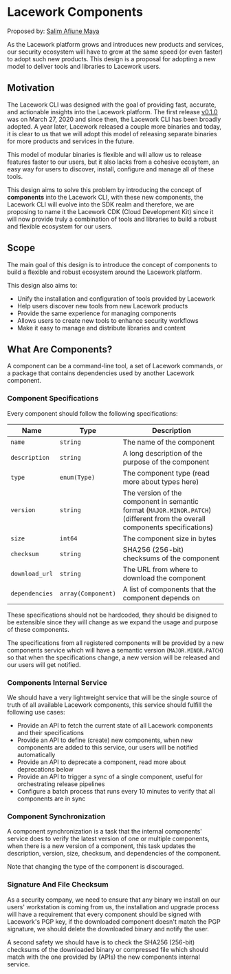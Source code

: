 # Lacework Components

Proposed by: [Salim Afiune Maya](https://github.com/afiune)

As the Lacework platform grows and introduces new products and services, our security ecosystem will
have to grow at the same speed (or even faster) to adopt such new products. This design is a proposal
for adopting a new model to deliver tools and libraries to Lacework users.

## Motivation

The Lacework CLI was designed with the goal of providing fast, accurate, and actionable insights into
the Lacework platform. The first release [v0.1.0](https://github.com/lacework/go-sdk/releases/tag/v0.1.0) was on March 27, 2020 and since then, the Lacework CLI
has been broadly adopted. A year later, Lacework released a couple more binaries and today, it is clear
to us that we will adopt this model of releasing separate binaries for more products and services in the
future.

This model of modular binaries is flexible and will allow us to release features faster to our users,
but it also lacks from a cohesive ecosytem, an easy way for users to discover, install, configure and
manage all of these tools.

This design aims to solve this problem by introducing the concept of **components** into the Lacework CLI,
with these new components, the Lacework CLI will evolve into the SDK realm and therefore, we are proposing
to name it the Lacework CDK (Cloud Development Kit) since it will now provide truly a combination of
tools and libraries to build a robust and flexible ecosystem for our users.

## Scope

The main goal of this design is to introduce the concept of components to build a flexible and robust ecosystem
around the Lacework platform.

This design also aims to:

* Unify the installation and configuration of tools provided by Lacework
* Help users discover new tools from new Lacework products
* Provide the same experience for managing components
* Allows users to create new tools to enhance security workflows
* Make it easy to manage and distribute libraries and content

## What Are Components?

A component can be a command-line tool, a set of Lacework commands, or a package that contains dependencies
used by another Lacework component.

### Component Specifications

Every component should follow the following specifications:


| Name   |   Type    |   Description                                                 |
| ------ | --------- | ------------------------------------------------------------- |
| `name` | `string` | The name of the component |
| `description` | `string` | A long description of the purpose of the component |
| `type` | `enum(Type)` | The component type (read more about types here) |
| `version` | `string` | The version of the component in semantic format (`MAJOR.MINOR.PATCH`) (different from the overall components specifications) |
| `size` | `int64` | The component size in bytes |
| `checksum` | `string` | SHA256 (256-bit) checksums of the component |
| `download_url` | `string` | The URL from where to download the component |
| `dependencies` | `array(Component)` | A list of components that the component depends on |

These specifications should not be hardcoded, they should be disigned to be extensible since they will change as we
expand the usage and purpose of these components.

The specifications from all registered components will be provided by a new components service which will have
a semantic version (`MAJOR.MINOR.PATCH`) so that when the specifications change, a new version will be released
and our users will get notified.

### Components Internal Service

We should have a very lightweight service that will be the single source of truth of all available Lacework components,
this service should fulfill the following use cases:

* Provide an API to fetch the current state of all Lacework components and their specifications
* Provide an API to define (create) new components, when new components are added to this service, our users will be notified automatically
* Provide an API to deprecate a component, read more about deprecations below
* Provide an API to trigger a sync of a single component, useful for orchestrating release pipelines 
* Configure a batch process that runs every 10 minutes to verify that all components are in sync

### Component Synchronization

A component synchronization is a task that the internal components' service does to verify the latest version of one
or multiple components, when there is a new version of a component, this task updates the description, version, size,
checksum, and dependencies of the component.

Note that changing the type of the component is discouraged.

### Signature And File Checksum

As a security company, we need to ensure that any binary we install on our users' workstation is coming from us, the
installation and upgrade process will have a requirement that every component should be signed with Lacework's PGP
key, if the downloaded component doesn't match the PGP signature, we should delete the downloaded binary and
notify the user.

A second safety we should have is to check the SHA256 (256-bit) checksums of the downloaded binary or compressed file
which should match with the one provided by (APIs) the new components internal service.


